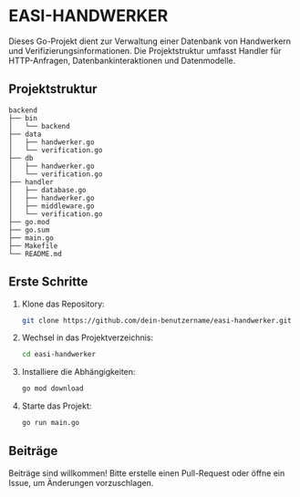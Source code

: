 
# EASI-HANDWERKER

Dieses Go-Projekt dient zur Verwaltung einer Datenbank von Handwerkern und Verifizierungsinformationen. Die Projektstruktur umfasst Handler für HTTP-Anfragen, Datenbankinteraktionen und Datenmodelle.

## Projektstruktur

```plaintext
backend
├── bin
│   └── backend
├── data
│   ├── handwerker.go
│   └── verification.go
├── db
│   ├── handwerker.go
│   └── verification.go
├── handler
│   ├── database.go
│   ├── handwerker.go
│   ├── middleware.go
│   └── verification.go
├── go.mod
├── go.sum
├── main.go
├── Makefile
└── README.md
```


## Erste Schritte

1. Klone das Repository:
    ```bash
    git clone https://github.com/dein-benutzername/easi-handwerker.git
    ```
2. Wechsel in das Projektverzeichnis:
    ```bash
    cd easi-handwerker
    ```
3. Installiere die Abhängigkeiten:
    ```bash
    go mod download
    ```
4. Starte das Projekt:
    ```bash
    go run main.go
    ```

## Beiträge

Beiträge sind willkommen! Bitte erstelle einen Pull-Request oder öffne ein Issue, um Änderungen vorzuschlagen.

